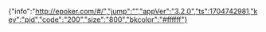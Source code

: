 {"info":"http://epoker.com/#/","jump":"","appVer":"3.2.0","ts":1704742981,"key":"pid","code":"200","size":"800","bkcolor":"#ffffff"}